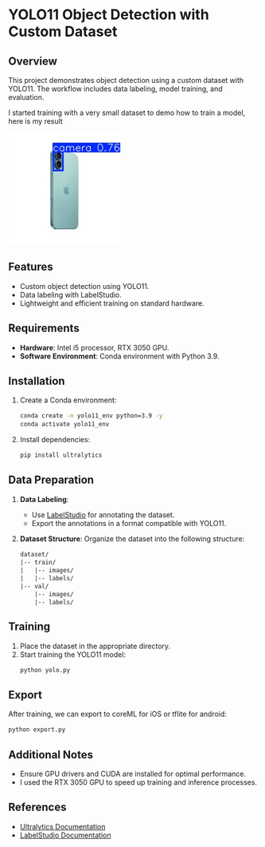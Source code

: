 # YOLO11 Object Detection with Custom Dataset

## Overview
This project demonstrates object detection using a custom dataset with YOLO11. The workflow includes data labeling, model training, and evaluation.

I started training with a very small dataset to demo how to train a model, here is my result

![sample](result.jpg)

## Features
- Custom object detection using YOLO11.
- Data labeling with LabelStudio.
- Lightweight and efficient training on standard hardware.

## Requirements
- **Hardware**: Intel i5 processor, RTX 3050 GPU.
- **Software Environment**: Conda environment with Python 3.9.

## Installation
1. Create a Conda environment:
   ```bash
   conda create -n yolo11_env python=3.9 -y
   conda activate yolo11_env
   ```
2. Install dependencies:
   ```bash
   pip install ultralytics
   ```

## Data Preparation
1. **Data Labeling**:
   - Use [LabelStudio](https://labelstud.io/) for annotating the dataset.
   - Export the annotations in a format compatible with YOLO11.

2. **Dataset Structure**:
   Organize the dataset into the following structure:
   ```
   dataset/
   |-- train/
   |   |-- images/
   |   |-- labels/
   |-- val/
       |-- images/
       |-- labels/
   ```

## Training
1. Place the dataset in the appropriate directory.
2. Start training the YOLO11 model:
   ```bash
   python yolo.py
   ```

## Export
After training, we can export to coreML for iOS or tflite for android:
```bash
python export.py
```

## Additional Notes
- Ensure GPU drivers and CUDA are installed for optimal performance.
- I used the RTX 3050 GPU to speed up training and inference processes.

## References
- [Ultralytics Documentation](https://docs.ultralytics.com/)
- [LabelStudio Documentation](https://labelstud.io/)

